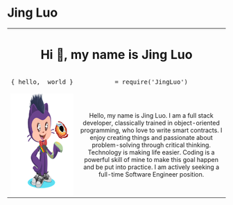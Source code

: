 # Jing Luo

<table>
  <tr>
    <th align="center" colspan="3"><h1 align="center">Hi 👋, my name is Jing Luo</h1></th>
  </tr>
  <tr>
    <td align="center">
      <pre>{ hello,</pre>
    </td>
    <td align="center">
      <pre>world }</pre>
    </td>
    <td align="center" colspan="3">
      <pre>= require('JingLuo')</pre>
    </td>
  </tr>

  <tr>
    <td colspan="2">
      <img
        width="234"
        height="234"
        src="./Octocat-large.png"
      />
    </td>
    <td colspan="1" align="center">
      Hello, my name is Jing Luo. I am a full stack developer, classically trained in object-oriented programming, who love to write smart contracts. I enjoy creating things and passionate about problem-solving through critical thinking.
      Technology is making life easier. Coding is a powerful skill of mine to make this goal happen and be put into practice.
      I am actively seeking a full-time Software Engineer position.
    </td>
  </tr>
</table>
